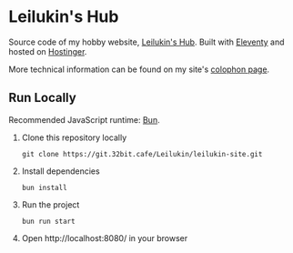 # Leilukin's Hub

Source code of my hobby website, [Leilukin's Hub](https://leilukin.com/). Built with [Eleventy](https://www.11ty.dev/) and hosted on [Hostinger](https://www.hostinger.my/).

More technical information can be found on my site's [colophon page](https://leilukin.com/colophon).

## Run Locally
Recommended JavaScript runtime: [Bun](https://bun.sh).

1. Clone this repository locally
    ```
    git clone https://git.32bit.cafe/Leilukin/leilukin-site.git
    ```
1. Install dependencies
    ```
    bun install
    ```
1. Run the project
    ```
    bun run start
    ```
1. Open http://localhost:8080/ in your browser
